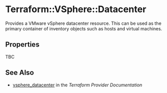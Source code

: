 # Terraform::VSphere::Datacenter

Provides a VMware vSphere datacenter resource. This can be used as the primary
container of inventory objects such as hosts and virtual machines.

## Properties

TBC

## See Also

* [vsphere_datacenter](https://www.terraform.io/docs/providers/vsphere/r/datacenter.html) in the _Terraform Provider Documentation_